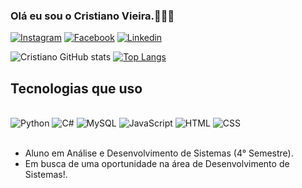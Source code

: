### Olá eu sou o Cristiano Vieira.🙋🏼‍♂️

[![Instagram](https://img.shields.io/badge/Instagram-E4405F?style=for-the-badge&logo=instagram&logoColor=white)](https://www.instagram.com/cristianov_ofc/)
[![Facebook](https://img.shields.io/badge/Facebook-1877F2?style=for-the-badge&logo=facebook&logoColor=white)](https://www.facebook.com/cristiano.santana.9421450)
[![Linkedin](https://img.shields.io/badge/LinkedIn-0077B5?style=for-the-badge&logo=linkedin&logoColor=white)](https://www.linkedin.com/in/cristiano-vieira-233b36231/)

![Cristiano GitHub stats](https://github-readme-stats.vercel.app/api?username=DevCrix&show_icons=true&theme=dark)
[![Top Langs](https://github-readme-stats.vercel.app/api/top-langs/?username=DevCrix&show_icons=true&theme=dark)](https://github.com/DevCrix/github-readme-stats)

## Tecnologias que uso 
<div style="display: inline_block"><br/>
<img aligne="center" alt="Python" src="https://img.shields.io/badge/Python-14354C?style=for-the-badge&logo=python&logoColor=white" />
<img aligne="center" alt="C#" src="https://img.shields.io/badge/C%23-239120?style=for-the-badge&logo=c-sharp&logoColor=white" />
<img aligne="center" alt="MySQL" src="https://img.shields.io/badge/MySQL-00000F?style=for-the-badge&logo=mysql&logoColor=white" />
<img aligne="center" alt="JavaScript" src="https://img.shields.io/badge/JavaScript-323330?style=for-the-badge&logo=javascript&logoColor=F7DF1E" />
<img aligne="center" alt="HTML" src="https://img.shields.io/badge/HTML5-E34F26?style=for-the-badge&logo=html5&logoColor=white" />
<img aligne="center" alt="CSS" src="https://img.shields.io/badge/CSS3-1572B6?style=for-the-badge&logo=css3&logoColor=white" />  
</div><br/>

- Aluno em Análise e Desenvolvimento de Sistemas (4° Semestre).
- Em busca de uma oportunidade na área de Desenvolvimento de Sistemas!.
